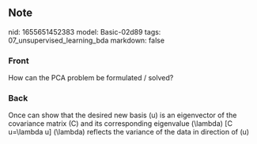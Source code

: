 ## Note
nid: 1655651452383
model: Basic-02d89
tags: 07_unsupervised_learning_bda
markdown: false

### Front
How can the PCA problem be formulated / solved?

### Back
Once can show that the desired new basis \(u\) is an eigenvector of the covariance matrix \(C\) and its corresponding eigenvalue \(\lambda\)
\[C u=\lambda u\]
\(\lambda\) reflects the variance of the data in direction of \(u\)
